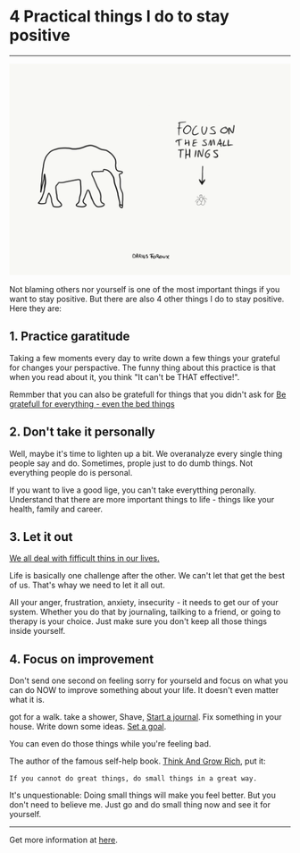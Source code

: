 # 4 Practical things I do to stay positive

<hr/>

![get started image](../../../img-root/get-started-4-practical-things.png)

Not blaming others nor yourself is one of the most important things if you want to stay positive. But there are also 4 other things I do to stay positive. Here they are:

## 1. Practice garatitude

Taking a few moments every day to write down a few things your grateful for changes your perspactive. The funny thing about this practice is that when you read about it, you think "It can't be THAT effective!".

Remmber that you can also be gratefull for things that you didn't ask for [Be gratefull for everything - even the bed things](https://dariusforoux.com/thank-you/)

## 2. Don't take it personally

Well, maybe it's time to lighten up a bit. We overanalyze every single thing people say and do. Sometimes, prople just to do dumb things. Not everything people do is personal.

If you want to live a good lige, you can't take everytthing peronally. Understand that there are more important things to life - things like your health, family and career.

## 3. Let it out

[We all deal with fifficult thins in our lives.](https://dariusforoux.com/get-back-track/)

Life is basically one challenge after the other. We can't let that get the best of us. That's whay we need to let it all out.

All your anger, frustration, anxiety, insecurity - it needs to get our of your system. Whether you do that by journaling, tailking to a friend, or going to therapy is your choice. Just make sure you don't keep all those things inside yourself.

## 4. Focus on improvement

Don't send one second on feeling sorry for yourseld and focus on what you can do NOW to improve something about your life. It doesn't even matter what it is.

got for a walk. take a shower, Shave, [Start a journal](https://dariusforoux.com/how-to-journal/). Fix something in your house. Write down some ideas. [Set a goal](https://dariusforoux.com/goals-dont-replace-systems%e2%80%8a/).

You can even do those things while you're feeling bad.

The author of the famous self-help book. [Think And Grow Rich](https://www.amazon.com/gp/product/1906465592/ref=as_li_qf_asin_il_tl?ie=UTF8&tag=dariusforoux-20&creative=9325&linkCode=as2&creativeASIN=1906465592&linkId=f894c855fe9dfdf4b614225804df3307), put it:

    If you cannot do great things, do small things in a great way.

It's unquestionable: Doing small things will make you feel better. But you don't need to believe me. Just go and do small thing now and see it for yourself.

<hr/>

Get more information at [here](https://medium.com/darius-foroux/4-practical-things-i-do-to-stay-positive-354ab115cf01).
